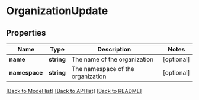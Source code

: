 # OrganizationUpdate

## Properties
Name | Type | Description | Notes
------------ | ------------- | ------------- | -------------
**name** | **string** | The name of the organization | [optional] 
**namespace** | **string** | The namespace of the organization | [optional] 

[[Back to Model list]](../README.md#documentation-for-models) [[Back to API list]](../README.md#documentation-for-api-endpoints) [[Back to README]](../README.md)


